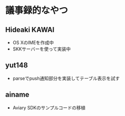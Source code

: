 # 議事録的なやつ
## Hideaki KAWAI
* OS XのIMEを作成中
* SKKサーバーを使って実装中
## yut148
* parseでpush通知部分を実装してテーブル表示を試す
## ainame
* Aviary SDKのサンプルコードの移植
